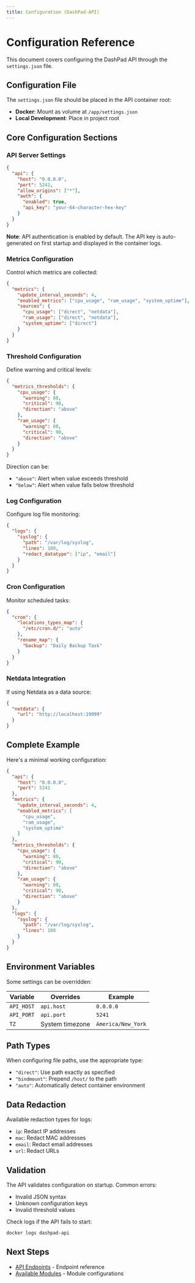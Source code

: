 ```yaml
---
title: Configuration (DashPad-API)
---
```


# Configuration Reference

This document covers configuring the DashPad API through the `settings.json` file.

## Configuration File

The `settings.json` file should be placed in the API container root:
- **Docker**: Mount as volume at `/app/settings.json`
- **Local Development**: Place in project root

## Core Configuration Sections

### API Server Settings

```json
{
  "api": {
    "host": "0.0.0.0",
    "port": 5241,
    "allow_origins": ["*"],
    "auth": {
      "enabled": true,
      "api_key": "your-64-character-hex-key"
    }
  }
}
```

**Note**: API authentication is enabled by default. The API key is auto-generated on first startup and displayed in the container logs.

### Metrics Configuration

Control which metrics are collected:

```json
{
  "metrics": {
    "update_interval_seconds": 4,
    "enabled_metrics": ["cpu_usage", "ram_usage", "system_uptime"],
    "sources": {
      "cpu_usage": ["direct", "netdata"],
      "ram_usage": ["direct", "netdata"],
      "system_uptime": ["direct"]
    }
  }
}
```

### Threshold Configuration

Define warning and critical levels:

```json
{
  "metrics_thresholds": {
    "cpu_usage": {
      "warning": 80,
      "critical": 90,
      "direction": "above"
    },
    "ram_usage": {
      "warning": 80,
      "critical": 90,
      "direction": "above"
    }
  }
}
```

Direction can be:
- `"above"`: Alert when value exceeds threshold
- `"below"`: Alert when value falls below threshold

### Log Configuration

Configure log file monitoring:

```json
{
  "logs": {
    "syslog": {
      "path": "/var/log/syslog",
      "lines": 100,
      "redact_datatype": ["ip", "email"]
    }
  }
}
```

### Cron Configuration

Monitor scheduled tasks:

```json
{
  "cron": {
    "locations_types_map": {
      "/etc/cron.d/": "auto"
    },
    "rename_map": {
      "backup": "Daily Backup Task"
    }
  }
}
```

### Netdata Integration

If using Netdata as a data source:

```json
{
  "netdata": {
    "url": "http://localhost:19999"
  }
}
```

## Complete Example

Here's a minimal working configuration:

```json
{
  "api": {
    "host": "0.0.0.0",
    "port": 5241
  },
  "metrics": {
    "update_interval_seconds": 4,
    "enabled_metrics": [
      "cpu_usage",
      "ram_usage",
      "system_uptime"
    ]
  },
  "metrics_thresholds": {
    "cpu_usage": {
      "warning": 80,
      "critical": 90,
      "direction": "above"
    },
    "ram_usage": {
      "warning": 80,
      "critical": 90,
      "direction": "above"
    }
  },
  "logs": {
    "syslog": {
      "path": "/var/log/syslog",
      "lines": 100
    }
  }
}
```

## Environment Variables

Some settings can be overridden:

| Variable | Overrides | Example |
|----------|-----------|---------|
| `API_HOST` | `api.host` | `0.0.0.0` |
| `API_PORT` | `api.port` | `5241` |
| `TZ` | System timezone | `America/New_York` |

## Path Types

When configuring file paths, use the appropriate type:

- `"direct"`: Use path exactly as specified
- `"bindmount"`: Prepend `/host/` to the path
- `"auto"`: Automatically detect container environment

## Data Redaction

Available redaction types for logs:
- `ip`: Redact IP addresses
- `mac`: Redact MAC addresses  
- `email`: Redact email addresses
- `url`: Redact URLs

## Validation

The API validates configuration on startup. Common errors:
- Invalid JSON syntax
- Unknown configuration keys
- Invalid threshold values

Check logs if the API fails to start:
```bash
docker logs dashpad-api
```

## Next Steps

- [API Endpoints](endpoints.md) - Endpoint reference
- [Available Modules](modules.md) - Module configurations